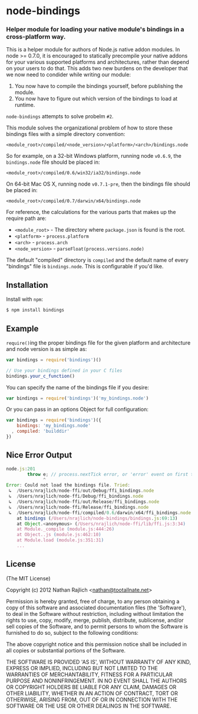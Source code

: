 node-bindings
=============
### Helper module for loading your native module's bindings in a cross-platform way.

This is a helper module for authors of Node.js native addon modules. In node >=
0.7.0, it is encouraged to statically precompile your native addons for your
various supported platforms and architectures, rather than depend on your users
to do that. This adds two new burdens on the developer that we now need to
condider while writing our module:

 1. You now have to compile the bindings yourself, before publishing the module.
 2. You now have to figure out which version of the bindings to load at runtime.

`node-bindings` attempts to solve probelm `#2`.

This module solves the organizational problem of how to store these bindings
files with a simple directory convention:

```
<module_root>/compiled/<node_version>/<platform>/<arch>/bindings.node
```

So for example, on a 32-bit Windows platform, running node `v0.6.9`, the
`bindings.node` file should be placed in:

```
<module_root>/compiled/0.6/win32/ia32/bindings.node
```

On 64-bit Mac OS X, running node `v0.7.1-pre`, then the bindings file should be
placed in:

```
<module_root>/compiled/0.7/darwin/x64/bindings.node
```

For reference, the calculations for the various parts that makes up the require
path are:

 * `<module_root>` - The directory where `package.json` is found is the root.
 * `<platform>` - `process.platform`
 * `<arch>` - `process.arch`
 * `<node_version>` - `parseFloat(process.versions.node)`

The default "compiled" directory is `compiled` and the default name of every
"bindings" file is `bindings.node`. This is configurable if you'd like.


Installation
------------

Install with `npm`:

``` bash
$ npm install bindings
```


Example
-------

`require()`ing the proper bindings file for the given platform and architecture
and node version is as simple as:

``` js
var bindings = require('bindings')()

// Use your bindings defined in your C files
bindings.your_c_function()
```

You can specify the name of the bindings file if you desire:

``` js
var bindings = require('bindings')('my_bindings.node')
```

Or you can pass in an options Object for full configuration:


``` js
var bindings = require('bindings')({
    bindings: 'my_bindings.node'
  , compiled: 'builddir'
})
```

Nice Error Output
-----------------

``` js
node.js:201
        throw e; // process.nextTick error, or 'error' event on first tick
              ^
Error: Could not load the bindings file. Tried:
 ↳  /Users/nrajlich/node-ffi/out/Debug/ffi_bindings.node
 ↳  /Users/nrajlich/node-ffi/Debug/ffi_bindings.node
 ↳  /Users/nrajlich/node-ffi/out/Release/ffi_bindings.node
 ↳  /Users/nrajlich/node-ffi/Release/ffi_bindings.node
 ↳  /Users/nrajlich/node-ffi/compiled/0.6/darwin/x64/ffi_bindings.node
    at bindings (/Users/nrajlich/node-bindings/bindings.js:69:13)
    at Object.<anonymous> (/Users/nrajlich/node-ffi/lib/ffi.js:3:34)
    at Module._compile (module.js:444:26)
    at Object..js (module.js:462:10)
    at Module.load (module.js:351:31)
    ...
```

License
-------

(The MIT License)

Copyright (c) 2012 Nathan Rajlich &lt;nathan@tootallnate.net&gt;

Permission is hereby granted, free of charge, to any person obtaining
a copy of this software and associated documentation files (the
'Software'), to deal in the Software without restriction, including
without limitation the rights to use, copy, modify, merge, publish,
distribute, sublicense, and/or sell copies of the Software, and to
permit persons to whom the Software is furnished to do so, subject to
the following conditions:

The above copyright notice and this permission notice shall be
included in all copies or substantial portions of the Software.

THE SOFTWARE IS PROVIDED 'AS IS', WITHOUT WARRANTY OF ANY KIND,
EXPRESS OR IMPLIED, INCLUDING BUT NOT LIMITED TO THE WARRANTIES OF
MERCHANTABILITY, FITNESS FOR A PARTICULAR PURPOSE AND NONINFRINGEMENT.
IN NO EVENT SHALL THE AUTHORS OR COPYRIGHT HOLDERS BE LIABLE FOR ANY
CLAIM, DAMAGES OR OTHER LIABILITY, WHETHER IN AN ACTION OF CONTRACT,
TORT OR OTHERWISE, ARISING FROM, OUT OF OR IN CONNECTION WITH THE
SOFTWARE OR THE USE OR OTHER DEALINGS IN THE SOFTWARE.
